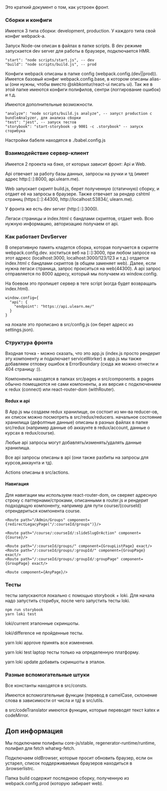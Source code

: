 Это краткий документ о том, как устроен фронт.

### Сборки и конфиги

Имеется 3 типа сборки: development, production. У каждого типа свой конфиг webpack-а.

Запуск Node-ом описан в файлах в папке scripts. В dev режиме запускается dev server для работы в браузере, подключается HMR.

    "start": "node scripts/start.js", -- dev
    "build": "node scripts/build.js", -- prod
    
Конфиги webpack описаны в папке config (webpack.config.(dev||prod)). 
Имеется базовый конфиг webpack.config.base, в котором описаны alias-ы (они нужны, чтобы вместо @skbkontur/react-ui писать ui).
Так же в этой папке имеются конфиги полифилов, сентри (логгирование ошибок) и т.д.
    
Имеются дополнительные возможности.
    
    "analyze": "node scripts/build.js analyze", -- запуст production с bundleAnalyzer, для анализа сборки
    "test": "jest", -- запуск тестов
    "storybook": "start-storybook -p 9001 -c .storybook" -- запуск сторибука
    
Настройки бабеля находятся в ./babel.config.js


### Взаимодействие сервер-клиент

Имеется 2 проекта на бэке, от которых зависит фронт: Api и Web. 

Api отвечает за работу базы данных, запросы на ручки и тд (имеет адрес http:[::]:8000, api.ulearn.me).

Web запускает скрипт build.js, берет полученную (статичную) сборку, и отдает её на запросы в браузере.
Также отвечает за рендер cshtml страниц (https:[::]:44300, http://localhost:53834/, ulearn.me).

У фронта же есть dev server (http:[::]:3000).

Легаси страницы и index.html с бандлами скриптов, отдает web.
Всю нужную информацию, авторизацию получаем от api.

### Как работает DevServer

В оперативную память кладется сборка, которая получается в скрипте webpack.config.dev.
хоститься веб на [::]:3000, при любом запросе на этот адресс (localhost:3000, localhost:3000/123/123 и т.д.)
отдается index.html с бандлами скриптов (в общем заменяет web).
Далее, если нужна легаси страница, запрос прокситься на web(44300).
А api запрос отправляется по 8000 адресу, который мы получаем из window.config.

На боевом это пропишет сервер в теге script (когда будет возвращать index.html).

```
window.config={
  "api": {
    "endpoint": "https://api.ulearn.me/"
  }
}
```

на локале это прописано в src/config.js (он берет адресс из settings.json).

### Структура фронта

Входная точка - можно сказать, что это app.js (index.js просто рендерит эту компоненту и подключает serviceWorker)
в app.js мы также добавляем отловку ошибок в ErrorBoundary (сюда же можно отнести и 404 страницу :)).

Компоненты находятся в папках src/pages и src/components.
в pages обычно помещаются не сами компоненты, а их версия с подключением к redux (connect) или react-router-dom (withRouter).

#### Redux и api

В App.js мы создаем redux хранилище, он состоит из мн-ва reducer-ов, их список можно посмотреть в src/redux/reducers. 
начальное состояние хранилища (дефолтные данные) описаны в разных файлах в папке src/redux
(например данные об аккаунте в redux/account, данные о курсах в redux/course).

Любые api запросы могут добавлять/изменять/удалять данные хранилища.

Все api запросы описаны в api (они также разбиты на запросы для курсов,аккаунта и тд).

Actions описаны в src/actions.

#### Навигация

Для навигации мы используем react-router-dom, он сверяет адресную строку с паттернами/строками, описанными в router.js
и рендерит подходящую компоненту, например для пути course/{courseId} отрендериться компонента course.

```
<Route path="/Admin/Groups" component={redirectLegacyPage("/:courseId/groups")}/>

<Route path="/course/:courseId/:slideSlugOrAction" component={Course}/>

<Route path="/:courseId/groups/" component={GroupListPage} exact/>
<Route path="/:courseId/groups/:groupId/" component={GroupPage} exact/>
<Route path="/:courseId/groups/:groupId/:groupPage" component={GroupPage} exact/>

<Route component={AnyPage}/>
```

### Тесты
тесты запускаются локально с помощью storybook + loki.
Для начала надо запустить сторибук, после чего запустить тесты loki.
```
npm run storybook
yarn loki test
```
loki/current эталонные скриншоты.

loki/difference не пройденные тесты.

yarn loki approve принять все изменения.

yarn loki test laptop тесты только на определенную платформу.

yarn loki update добавить скриншоты в эталон.

### Разные вспомогательные штуки  

Все константы находятся в src/consts.

Имеются вспомогательные функции (перевод в camelCase, склонение слова в зависимости от числа и тд) в src/utils.

в src/codeTranslator имеются функции, которые переводят текст katex и codeMirror.

## Доп информация

Мы подключаем полифилы core-js/stable, regenerator-runtime/runtime, полифил для fetch whatwg-fetch.

Подключаем oldBrowser, которые просит обновить браузер, если он устарел, список поддерживаемых браузеров находиться в .browserlistrc.

Папка build содержит последнюю сборку, полученную из webpack.config.prod (которую забирает web).
